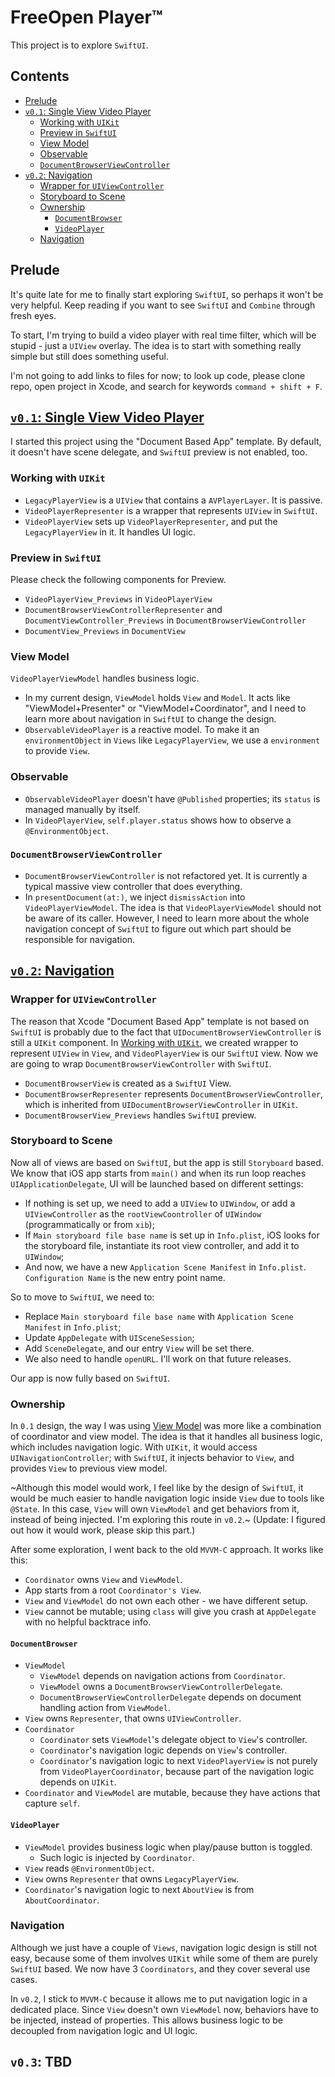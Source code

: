 # FreeOpen Player™

This project is to explore `SwiftUI`.

<!-- START doctoc generated TOC please keep comment here to allow auto update -->
<!-- DON'T EDIT THIS SECTION, INSTEAD RE-RUN doctoc TO UPDATE -->
## Contents

- [Prelude](#prelude)
- [`v0.1`: Single View Video Player](#v01-single-view-video-player)
  - [Working with `UIKit`](#working-with-uikit)
  - [Preview in `SwiftUI`](#preview-in-swiftui)
  - [View Model](#view-model)
  - [Observable](#observable)
  - [`DocumentBrowserViewController`](#documentbrowserviewcontroller)
- [`v0.2`: Navigation](#v02-navigation)
  - [Wrapper for `UIViewController`](#wrapper-for-uiviewcontroller)
  - [Storyboard to Scene](#storyboard-to-scene)
  - [Ownership](#ownership)
    - [`DocumentBrowser`](#documentbrowser)
    - [`VideoPlayer`](#videoplayer)
  - [Navigation](#navigation)

<!-- END doctoc generated TOC please keep comment here to allow auto update -->

## Prelude

It's quite late for me to finally start exploring `SwiftUI`, so perhaps it won't be very helpful. Keep reading if you want to see `SwiftUI` and `Combine` through fresh eyes.

To start, I'm trying to build a video player with real time filter, which will be stupid - just a `UIView` overlay. The idea is to start with something really simple but still does something useful.

I'm not going to add links to files for now; to look up code, please clone repo, open project in Xcode, and search for keywords `command + shift + F`.

## [`v0.1`: Single View Video Player](https://github.com/superarts/FreeOpen-Player/tree/0.1-single-view)

I started this project using the "Document Based App" template. By default, it doesn't have scene delegate, and `SwiftUI` preview is not enabled, too.

### Working with `UIKit`

- `LegacyPlayerView` is a `UIView` that contains a `AVPlayerLayer`. It is passive.
- `VideoPlayerRepresenter` is a wrapper that represents `UIView` in `SwiftUI`.
- `VideoPlayerView` sets up `VideoPlayerRepresenter`, and put the `LegacyPlayerView` in it. It handles UI logic.

### Preview in `SwiftUI`

Please check the following components for Preview.

- `VideoPlayerView_Previews` in `VideoPlayerView`
- `DocumentBrowserViewControllerRepresenter` and `DocumentViewController_Previews` in `DocumentBrowserViewController`
- `DocumentView_Previews` in `DocumentView`

### View Model

`VideoPlayerViewModel` handles business logic.

- In my current design, `ViewModel` holds `View` and `Model`. It acts like "ViewModel+Presenter" or "ViewModel+Coordinator", and I need to learn more about navigation in `SwiftUI` to change the design.
- `ObservableVideoPlayer` is a reactive model. To make it an `environmentObject` in `Views` like `LegacyPlayerView`, we use a `environment` to provide `View`.

### Observable

- `ObservableVideoPlayer` doesn't have `@Published` properties; its `status` is managed manually by itself.
- In `VideoPlayerView`, `self.player.status` shows how to observe a `@EnvironmentObject`.

### `DocumentBrowserViewController`

- `DocumentBrowserViewController` is not refactored yet. It is currently a typical massive view controller that does everything.
- In `presentDocument(at:)`, we inject `dismissAction` into `VideoPlayerViewModel`. The idea is that `VideoPlayerViewModel` should not be aware of its caller. However, I need to learn more about the whole navigation concept of `SwiftUI` to figure out which part should be responsible for navigation.

## [`v0.2`: Navigation](https://github.com/superarts/FreeOpen-Player/tree/0.2-navigation#v02-navigation)

### Wrapper for `UIViewController`

The reason that Xcode "Document Based App" template is not based on `SwiftUI` is probably due to the fact that `UIDocumentBrowserViewController` is still a `UIKit` component. In [Working with `UIKit`](#working-with-uikit), we created wrapper to represent `UIView` in `View`, and `VideoPlayerView` is our `SwiftUI` view. Now we are going to wrap `DocumentBrowserViewController` with `SwiftUI`.

- `DocumentBrowserView` is created as a `SwiftUI` View.
- `DocumentBrowserRepresenter` represents `DocumentBrowserViewController`, which is inherited from `UIDocumentBrowserViewController` in `UIKit`.
- `DocumentBrowserView_Previews` handles `SwiftUI` preview.

### Storyboard to Scene

Now all of views are based on `SwiftUI`, but the app is still `Storyboard` based. We know that iOS app starts from `main()` and when its run loop reaches `UIApplicationDelegate`, UI will be launched based on different settings:

- If nothing is set up, we need to add a `UIView` to `UIWindow`, or add a `UIViewController` as the `rootViewCoontroller` of `UIWindow` (programmatically or from `xib`);
- If `Main storyboard file base name` is set up in `Info.plist`, iOS looks for the storyboard file, instantiate its root view controller, and add it to `UIWindow`;
- And now, we have a new `Application Scene Manifest` in `Info.plist`. `Configuration Name` is the new entry point name.

So to move to `SwiftUI`, we need to:

- Replace `Main storyboard file base name` with `Application Scene Manifest` in `Info.plist`;
- Update `AppDelegate` with `UISceneSession`;
- Add `SceneDelegate`, and our entry `View` will be set there.
- We also need to handle `openURL`. I'll work on that future releases.

Our app is now fully based on `SwiftUI`. 

### Ownership

In `0.1` design, the way I was using [View Model](#view-model) was more like a combination of coordinator and view model. The idea is that it handles all business logic, which includes navigation logic. With `UIKit`, it would access `UINavigationController`; with `SwiftUI`, it injects behavior to `View`, and provides `View` to previous view model.

~Although this model would work, I feel like by the design of `SwiftUI`, it would be much easier to handle navigation logic inside `View` due to tools like `@State`. In this case, `View` will own `ViewModel` and get behaviors from it, instead of being injected. I'm exploring this route in `v0.2`.~
(Update: I figured out how it would work, please skip this part.)

After some exploration, I went back to the old `MVVM-C` approach. It works like this:

- `Coordinator` owns `View` and `ViewModel`.
- App starts from a root `Coordinator's View`.
- `View` and `ViewModel` do not own each other - we have different setup.
- `View` cannot be mutable; using `class` will give you crash at `AppDelegate` with no helpful backtrace info.

#### `DocumentBrowser`

- `ViewModel`
  - `ViewModel` depends on navigation actions from `Coordinator`.
  - `ViewModel` owns a `DocumentBrowserViewControllerDelegate`.
  - `DocumentBrowserViewControllerDelegate` depends on document handling action from `ViewModel`.
- `View` owns `Representer`, that owns `UIViewController`.
- `Coordinator`
  - `Coordinator` sets `ViewModel`'s delegate object to `View`'s controller.
  - `Coordinator`'s navigation logic depends on `View`'s controller.
  - `Coordinator`'s navigation logic to next `VideoPlayerView` is not purely from `VideoPlayerCoordinator`, because part of the navigation logic depends on `UIKit`.
- `Coordinator` and `ViewModel` are mutable, because they have actions that capture `self`.

#### `VideoPlayer`

- `ViewModel` provides business logic when play/pause button is toggled.
  - Such logic is injected by `Coordinator`.
- `View` reads `@EnvironmentObject`.
- `View` owns `Representer` that owns `LegacyPlayerView`.
- `Coordinator`'s navigation logic to next `AboutView` is from `AboutCoordinator`.

### Navigation

Although we just have a couple of `Views`, navigation logic design is still not easy, because some of them involves `UIKit` while some of them are purely `SwiftUI` based. We now have 3 `Coordinators`, and they cover several use cases.

In `v0.2`, I stick to `MVVM-C` because it allows me to put navigation logic in a dedicated place. Since `View` doesn't own `ViewModel` now, behaviors have to be injected, instead of properties. This allows business logic to be decoupled from navigation logic and UI logic.

## `v0.3`: TBD